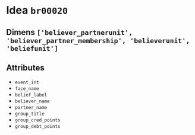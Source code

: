 # Idea `br00020`

## Dimens `['believer_partnerunit', 'believer_partner_membership', 'believerunit', 'beliefunit']`

## Attributes
- `event_int`
- `face_name`
- `belief_label`
- `believer_name`
- `partner_name`
- `group_title`
- `group_cred_points`
- `group_debt_points`
